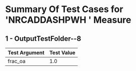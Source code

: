 # Summary Of Test Cases for 'NRCADDASHPWH ' Measure
 
## 1 - OutputTestFolder--8
| Test Argument | Test Value |
| ------------- | ---------- |
| frac_oa |1.0 |
 
